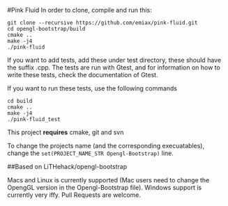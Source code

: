#Pink Fluid
In order to clone, compile and run this:

    git clone --recursive https://github.com/emiax/pink-fluid.git
    cd opengl-bootstrap/build
    cmake ..
    make -j4
    ./pink-fluid


If you want to add tests, add these under test directory, these should have the suffix .cpp. The tests are run with Gtest, and for information on how to write these tests, check the documentation of Gtest.

If you want to run these tests, use the following commands

    cd build
    cmake ..
    make -j4
    ./pink-fluid_test
    
This project __requires__ cmake, git and svn

To change the projects name (and the corresponding execuatables), change the ````set(PROJECT_NAME_STR Opengl-Bootstrap)```` line.


##Based on LiTHehack/opengl-bootstrap

Macs and Linux is currently supported (Mac users need to change the OpengGL version in the Opengl-Bootstrap file). 
Windows support is currently very iffy. Pull Requests are welcome.
